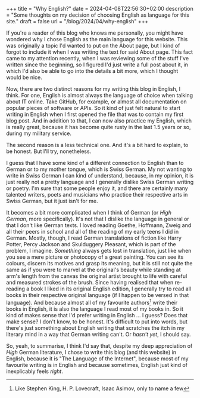 +++
title = "Why English?"
date = 2024-04-08T22:56:30+02:00
description = "Some thoughts on my decision of choosing English as language for this site."
draft = false
url = "/blog/2024/04/why-english"
+++

If you're a reader of this blog who knows me personally, you might have
wondered why I chose English as the main language for this website. This was
originally a topic I'd wanted to put on the About page, but I kind of forgot to
include it when I was writing the text for said About page. This fact came to my
attention recently, when I was reviewing some of the stuff I've written since
the beginning, so I figured I'd just write a full post about it, in which I'd
also be able to go into the details a bit more, which I thought would be nice.

Now, there are two distinct reasons for my writing this blog in English, I
think. For one, English is almost always the language of choice when talking
about IT online. Take GitHub, for example, or almost all documentation on
popular pieces of software or APIs. So it kind of just felt natural to start
writing in English when I first opened the file that was to contain my first
blog post. And in addition to that, I can now also practice my English, which is
really great, because it has become quite rusty in the last 1.5 years or so,
during my military service.

The second reason is a less technical one. And it's a bit hard to explain, to be
honest. But I'll try, nonetheless.

I guess that I have some kind of a different connection to English than to
German or to my mother tongue, which is Swiss German. My not wanting to write in
Swiss German I can kind of understand, because, in my opinion, it is just really
not a pretty language and I generally dislike Swiss German writing or poetry.
I'm sure that some people enjoy it, and there are certainly many talented
writers, poets and musicians who practice their respective arts in Swiss German,
but it just isn't for me.

It becomes a bit more complicated when I think of German (or *High German*, more
specifically). It's not that I dislike the language in general or that I don't
like German texts. I loved reading Goethe, Hoffmann, Zweig and all their peers
in school and all of the reading of my early teens I did in German. Mostly,
though, I read German translations of fiction like Harry Potter, Percy Jackson
and Skulduggery Pleasant, which is part of the problem, I imagine. *Something*
always gets lost in translation, just like when you see a mere picture or
photocopy of a great painting. You can see its colours, discern its motives and
grasp its meaning, but it is still not quite the same as if you were to marvel
at the original's beauty while standing at arm's length from the canvas the
original artist brought to life with careful and measured strokes of the brush.
Since having realised that when re-reading a book I liked in its original
English edition, I generally try to read all books in their respective original
language (if I happen to be versed in that language). And because almost all of my
favourite authors[^1] write their books in English, it is also the language I
read most of my books in. So it kind of makes sense that I'd prefer writing in
English ... I guess? Does that make sense? I don't know, to be honest. It's
difficult to put into words, but there's just something about English writing
that scratches the itch in my literary mind in a way that German writing can't.
Or *hasn't yet*, I should say.

So, yeah, to summarise, I think I'd say that, despite my deep appreciation of
*High* German literature, I chose to write this blog (and this website) in
English, because it is "The Language of the Internet", because most of my
favourite writing is in English and because sometimes, English just kind of
inexplicably feels *right*.

[^1]: Like Stephen King, H. P. Lovecraft, Isaac Asimov, only to name a few
